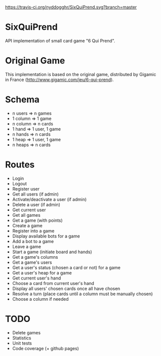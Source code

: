 https://travis-ci.org/nyddogghr/SixQuiPrend.svg?branch=master

# SixQuiPrend
API implementation of small card game "6 Qui Prend".

# Original Game
This implementation is based on the original game, distributed by Gigamic in
France (http://www.gigamic.com/jeu/6-qui-prend).

# Schema
* n users => n games
* 1 column => 1 game
* n column => n cards
* 1 hand => 1 user, 1 game
* n hands => n cards
* 1 heap => 1 user, 1 game
* n heaps => n cards

# Routes
* Login
* Logout
* Register user
* Get all users (if admin)
* Activate/deactivate a user (if admin)
* Delete a user (if admin)
* Get current user
* Get all games
* Get a game (with points)
* Create a game
* Register into a game
* Display available bots for a game
* Add a bot to a game
* Leave a game
* Start a game (initiate board and hands)
* Get a game's columns
* Get a game's users
* Get a user's status (chosen a card or not) for a game
* Get a user's heap for a game
* Get current user's hand
* Choose a card from current user's hand
* Display all users' chosen cards once all have chosen
* Resolve a turn (place cards until a column must be manually chosen)
* Choose a column if needed

# TODO
* Delete games
* Statistics
* Unit tests
* Code coverage (+ github pages)
